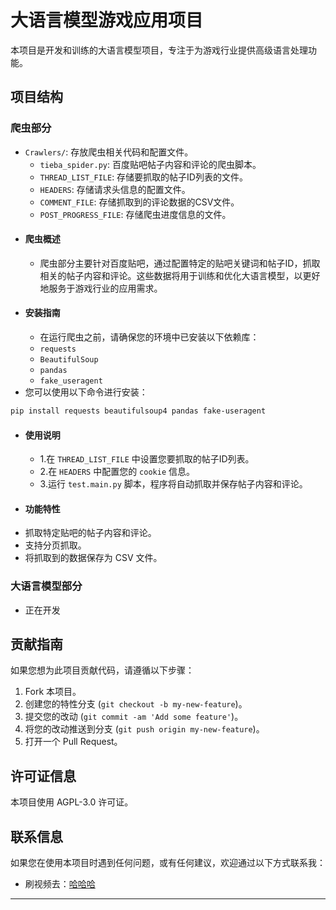 # 大语言模型游戏应用项目
本项目是开发和训练的大语言模型项目，专注于为游戏行业提供高级语言处理功能。
## 项目结构
### 爬虫部分
- `Crawlers/`: 存放爬虫相关代码和配置文件。
  - `tieba_spider.py`: 百度贴吧帖子内容和评论的爬虫脚本。
  - `THREAD_LIST_FILE`: 存储要抓取的帖子ID列表的文件。
  - `HEADERS`: 存储请求头信息的配置文件。
  - `COMMENT_FILE`: 存储抓取到的评论数据的CSV文件。
  - `POST_PROGRESS_FILE`: 存储爬虫进度信息的文件。
- #### 爬虫概述
  - 爬虫部分主要针对百度贴吧，通过配置特定的贴吧关键词和帖子ID，抓取相关的帖子内容和评论。这些数据将用于训练和优化大语言模型，以更好地服务于游戏行业的应用需求。
- #### 安装指南
  - 在运行爬虫之前，请确保您的环境中已安装以下依赖库：
  - `requests`
  - `BeautifulSoup`
  - `pandas`
  - `fake_useragent`
- 您可以使用以下命令进行安装：
```bash
pip install requests beautifulsoup4 pandas fake-useragent
```
- #### 使用说明
  - 1.在 `THREAD_LIST_FILE` 中设置您要抓取的帖子ID列表。
  - 2.在 `HEADERS` 中配置您的 `cookie` 信息。
  - 3.运行 `test.main.py` 脚本，程序将自动抓取并保存帖子内容和评论。
- #### 功能特性
- 抓取特定贴吧的帖子内容和评论。
- 支持分页抓取。
- 将抓取到的数据保存为 CSV 文件。
### 大语言模型部分
- 正在开发
## 贡献指南
如果您想为此项目贡献代码，请遵循以下步骤：
1. Fork 本项目。
2. 创建您的特性分支 (`git checkout -b my-new-feature`)。
3. 提交您的改动 (`git commit -am 'Add some feature'`)。
4. 将您的改动推送到分支 (`git push origin my-new-feature`)。
5. 打开一个 Pull Request。
## 许可证信息
本项目使用 AGPL-3.0 许可证。
## 联系信息
如果您在使用本项目时遇到任何问题，或有任何建议，欢迎通过以下方式联系我：
- 刷视频去：[哈哈哈](www.bilibili.com)
---
